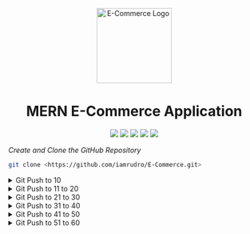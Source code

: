 <p align="center">
  <img src="https://your-image-url.com/logo.png" width="150" alt="E-Commerce Logo">
</p>

<h1 align="center">MERN E-Commerce Application</h1>

<p align="center">
  <img src="https://img.shields.io/badge/Current%20Version-1.0.0-brightgreen">
  <img src="https://img.shields.io/badge/Made%20in-Python3-blue">
  <img src="https://img.shields.io/badge/License-GPL%20v3-yellow">
  <img src="https://img.shields.io/badge/Run%20Tests-passing-brightgreen">
  <img src="https://img.shields.io/badge/lines%20of%20code-1.5K-pink">
</p>


*Create and Clone the GitHub Repository*

```bash
git clone <https://github.com/iamrudro/E-Commerce.git>
```
<details>
<summary>Git Push to 10</summary>

### **Git Push #4 | Installation of Node.js, MongoDB, Postman**

1. Download Node.js
2. Download MongoDB Compass 
```browser
https://www.mongodb.com/try/download/community
```
3. Mongo Shell
```
https://www.mongodb.com/try/download/shell
```
- Extraction Path for MongoSh - C:\Program Files\MongoDB
- Add path to environment variable
- To check -> 
```cmd
mongosh
```
- To check existing Database Details -> ```$ show dbs```
4. PostMan
```browser
https://www.postman.com/downloads/
```
### **Git Push #5 | Project Folders Setup & Server Creation**
- We will at first work on the *backend* then procced to *frontend*
- In Terminal Run ```npm init -y``` , it will create the `package.json` file.
- Next Install express and dotenv ```npm i express dotenv```
- Refer ```Notes.txt``` for thoery
- Inside ```Backend``` Folder
    1. Create ***```app.js```***
    2. Create ***```server.js```***
- Installing nodemon ```npm i nodemon```
  * The use of nodemon is that , whenever we change something automatically the application will restart.
- Inside ```package.json``` , edit the 'scripts' tag with -> ***` "start": "nodemon backend/server.js" `***
-  Now in terminal ***``` npm run start ```***
-  Again inside backend folder - create a folder named ***` config `*** and create a file within name ***` config.env `***

### **Git Push #6 | Routes, Controllers, API & Professional Folder Structure**
- Working and testing on routes in Postman
- For handling various requests(GET,POST,DELETE etc) a better folder structure is need to be created rather than writing them in server.js
    * Create folders inside backend folder named ***```controller```*** and ***```routes```***
    * And then inside ***```routes```*** folder create ***```productRoutes.js```***
    * And also inside ***```controller```*** folder create ***```productController.js```***


### **Git Push #7 | Connecting Website to MongoDB for Seamless Data Management**
- Create a file named ***```db.js```*** inside ***```\backend\config```***
- Install ```npm i mongoose```

### **Git Push #8 | Building a Product Schema in MongoDB with Mongoose**
- Inside *backend* folder create a folder named *models*
- Then inside *models* folders create ***```productModel.js```***

### **Git Push #9 | Creating Products API and Testing with Postman**

### **Git Push #10 | Fetching All Products from MongoDB**

</details>

<details>
<summary>Git Push to 11 to 20</summary>

### **Git Push #11 | Updating Existing Product in MongoDB and Testing with Postman**

### **Git Push #12 | Deleting Existing Product from MongoDB and Testing with Postman**

### **Git Push #13 | Fetching Single Product from MongoDB and Refactoring Code**

### **Git Push #14 | Backend Error Handling**
- Inside *backend* folder create a folder named *utils*
- Then inside *utils* folder create a file named ***```handleError.js```***
- Again inside *backend* folder create a folder named *middleware*
- Then inside *middleware* folder create a file named ***```error.js```***

### **Git Push #15 | Backend-Handling Validation Errors**
- Inside *middleware* folder create a file named ***```handleAsyncError.js```***

### **Git Push #16 | Handle Promise Rejection Errors**

### **Git Push #17 | Handle Backend Uncaught Exception Errors**

### **Git Push #18 | Handle MongoDB Errors**

### **Git Push #19 | Search Functionality**
- Inside *utils* folder create a file named ***```apiFunctionality.js```***
- This file is created if we want to do searching or filtering or if we want to apply pagination.

### **Git Push #20 | Category Filter Functionality**

</details>

<details>
<summary>Git Push to 21 to 30</summary>

### **Git Push #21 | Pagination Functionality - Part 1**

### **Git Push #22 | Pagination Functionality - Part 2**

### **Git Push #23 | Working on User Authentication - Creating User Schema**
- Inside *models* folders create ***```userModel.js```***
- Install ```npm i validator```

### **Git Push #24 | Register User Functionality**
- Inside ***```controller```*** folder create ***```userController.js```***
- Inside ***```routes```*** folder create ***```userRoutes.js```***

### **Git Push #25 | Password Hashing using Bcryptjs**
- Install ```npm i bcryptjs```

### **Git Push #26 | JSON Web Token (JWT)**
- Install ```npm i jsonwebtoken```

### **Git Push #27 | MongoDB Duplicate Key Error**

### **Git Push #28 | Login User Functionality**

### **Git Push #29 | Verify Password using bcryptjs**

### **Git Push #30 | Setting Cookie and Refactoring Code**
- Inside *utils* folders create ***```jwtToken.js```***

</details>

<details>
<summary>Git Push to 31 to 40</summary>

### **Git Push #31 | Verifying User Authentication**
- Install ```npm i cookie-parser```
- Inside *middleware* folder create a file named ***```userAuth.js```***

### **Git Push #32 | Logout User Functionality**

### **Git Push #33 | User Authorization - Role Based Access**

### **Git Push #34 | Refer User Model ID in Product Model**

### **Git Push #35 | Generating Reset Token using crypto package**
- Install ```npm i crypto```
- Inside *backend* folders create a temporary file(for testing crypto) as ***```index.js```***

### **Git Push #36 | Password Request Reset Function**

### **Git Push #37 | Generate Reset URL for Password Reset**

### **Git Push #38 | Working on Nodemailer**
- Inside *utils* folder create a file named ***```sendEmail.js```***
- Install ```npm i nodemailer```

### **Git Push #39 | Generate App Password for Sending Emails**

### **Git Push #40 | Sending Reset Password Email**

</details>

<details>
<summary>Git Push to 41 to 50</summary>

### **Git Push #41 | Reset Password using token** 

### **Git Push #42 | **

### **Git Push #43 | **

### **Git Push #44 | **

### **Git Push #45 | **

### **Git Push #46 | **

### **Git Push #47 | **

### **Git Push #48 | **

### **Git Push #49 | **

### **Git Push #50 | **

</details>

<details>
<summary>Git Push to 51 to 60</summary>

### **Git Push #51 | ** 

### **Git Push #52 | **

### **Git Push #53 | **

### **Git Push #54 | **

### **Git Push #55 | **

### **Git Push #56 | **

### **Git Push #57 | **

### **Git Push #58 | **

### **Git Push #59 | **

### **Git Push #60 | **

</details>